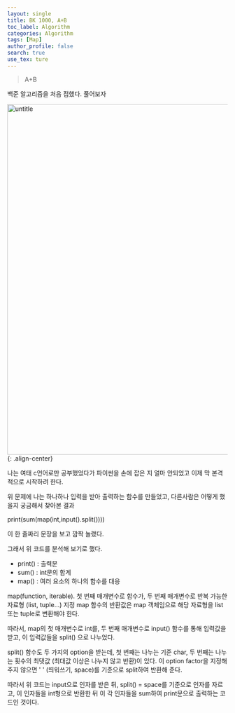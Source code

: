 ```yaml
---
layout: single
title: BK 1000, A+B
toc_label: Algorithm
categories: Algorithm
tags: [Map]
author_profile: false
search: true
use_tex: ture
---
```


> A+B

백준 알고리즘을 처음 접했다.
풀어보자

<img width="800" alt="untitle" src="https://github.com/user-attachments/assets/1a80df9b-fcc2-4d37-b645-d6158791a18d">{: .align-center}

나는 여태 c언어로만 공부했었다가
파이썬을 손에 잡은 지 얼마 안되었고
이제 막 본격적으로 시작하려 한다.

위 문제에 나는
하나하나 입력을 받아 출력하는 함수를 만들었고,
다른사람은 어떻게 했을지 궁금해서 찾아본 결과

print(sum(map(int,input().split())))

이 한 줄짜리 문장을 보고 깜짝 놀랬다.

그래서 위 코드를 분석해 보기로 했다.

- print() : 출력문
- sum() : int문의 합계
- map() : 여러 요소의 하나의 함수를 대응
  
map(function, iterable).
첫 번째 매개변수로 함수가,
두 번째 매개변수로 반복 가능한 자료형 (list, tuple...) 지정
map 함수의 반환값은 map 객체임으로 해당 자료형을 list 또는 tuple로 변환해야 한다.

따라서, map의 첫 매개변수로 int를,
두 번째 매개변수로 input() 함수를 통해 입력값을 받고,
이 입력값들을 split() 으로 나누었다.

split() 함수도 두 가지의 option을 받는데,
첫 번째는 나누는 기준 char,
두 번째는 나누는 횟수의 최댓값 (최대값 이상은 나누지 않고 반환)이 있다.
이 option factor을 지정해 주지 않으면 ' ' (띄워쓰기, space)를 기준으로 split하여 반환해 준다.

따라서 위 코드는
input으로 인자를 받은 뒤,
split() = space를 기준으로 인자를 자르고,
이 인자들을 int형으로 반환한 뒤
이 각 인자들을 sum하여 print문으로 출력하는 코드인 것이다.